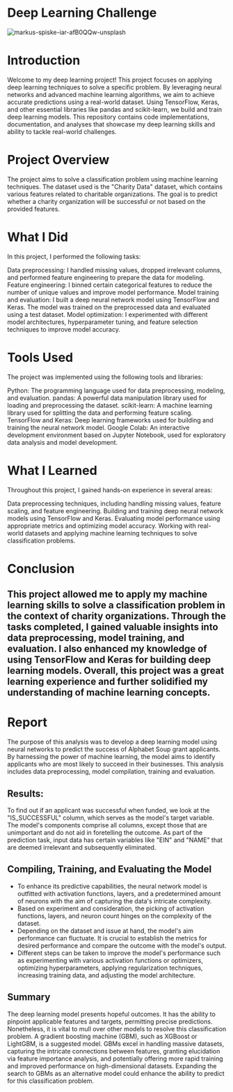 # Deep Learning Challenge
![markus-spiske-iar-afB0QQw-unsplash](https://github.com/CLizardi/deep-learning-challenge/assets/52866379/9a335ef5-81c5-468b-ba13-7f6e3e57d758)


# Introduction
Welcome to my deep learning project! This project focuses on applying deep learning techniques to solve a specific problem. By leveraging neural networks and advanced machine learning algorithms, we aim to achieve accurate predictions using a real-world dataset. Using TensorFlow, Keras, and other essential libraries like pandas and scikit-learn, we build and train deep learning models. This repository contains code implementations, documentation, and analyses that showcase my deep learning skills and ability to tackle real-world challenges.

# Project Overview
The project aims to solve a classification problem using machine learning techniques. The dataset used is the "Charity Data" dataset, which contains various features related to charitable organizations. The goal is to predict whether a charity organization will be successful or not based on the provided features.

# What I Did
In this project, I performed the following tasks:

Data preprocessing: I handled missing values, dropped irrelevant columns, and performed feature engineering to prepare the data for modeling.
Feature engineering: I binned certain categorical features to reduce the number of unique values and improve model performance.
Model training and evaluation: I built a deep neural network model using TensorFlow and Keras. The model was trained on the preprocessed data and evaluated using a test dataset.
Model optimization: I experimented with different model architectures, hyperparameter tuning, and feature selection techniques to improve model accuracy.

# Tools Used
The project was implemented using the following tools and libraries:

Python: The programming language used for data preprocessing, modeling, and evaluation.
pandas: A powerful data manipulation library used for loading and preprocessing the dataset.
scikit-learn: A machine learning library used for splitting the data and performing feature scaling.
TensorFlow and Keras: Deep learning frameworks used for building and training the neural network model.
Google Colab: An interactive development environment based on Jupyter Notebook, used for exploratory data analysis and model development.

# What I Learned
Throughout this project, I gained hands-on experience in several areas:

Data preprocessing techniques, including handling missing values, feature scaling, and feature engineering.
Building and training deep neural network models using TensorFlow and Keras.
Evaluating model performance using appropriate metrics and optimizing model accuracy.
Working with real-world datasets and applying machine learning techniques to solve classification problems.

# Conclusion
This project allowed me to apply my machine learning skills to solve a classification problem in the context of charity organizations. Through the tasks completed, I gained valuable insights into data preprocessing, model training, and evaluation. I also enhanced my knowledge of using TensorFlow and Keras for building deep learning models. Overall, this project was a great learning experience and further solidified my understanding of machine learning concepts.
------------------------------------------------------------------------------------------------------------------------------------------


# Report
The purpose of this analysis was to develop a deep learning model using neural networks to predict the success of Alphabet Soup grant applicants. By harnessing the power of machine learning, the model aims to identify applicants who are most likely to succeed in their businesses. This analysis includes data preprocessing, model compilation, training and evaluation.

## Results:
To find out if an applicant was successful when funded, we look at the "IS_SUCCESSFUL" column, which serves as the model's target variable.
The model's components comprise all columns, except those that are unimportant and do not aid in foretelling the outcome.
As part of the prediction task, input data has certain variables like "EIN" and "NAME" that are deemed irrelevant and subsequently eliminated.

## Compiling, Training, and Evaluating the Model
* To enhance its predictive capabilities, the neural network model is outfitted with activation functions, layers, and a predetermined amount of neurons with the aim of capturing the data's intricate complexity.
* Based on experiment and consideration, the picking of activation functions, layers, and neuron count hinges on the complexity of the dataset.
* Depending on the dataset and issue at hand, the model's aim performance can fluctuate. It is crucial to establish the metrics for desired performance and compare the outcome with the model's output.
* Different steps can be taken to improve the model's performance such as experimenting with various activation functions or optimizers, optimizing hyperparameters, applying regularization techniques, increasing training data, and adjusting the model architecture.

## Summary
The deep learning model presents hopeful outcomes. It has the ability to pinpoint applicable features and targets, permitting precise predictions. Nonetheless, it is vital to mull over other models to resolve this classification problem. A gradient boosting machine (GBM), such as XGBoost or LightGBM, is a suggested model. GBMs excel in handling massive datasets, capturing the intricate connections between features, granting elucidation via feature importance analysis, and potentially offering more rapid training and improved performance on high-dimensional datasets. Expanding the search to GBMs as an alternative model could enhance the ability to predict for this classification problem.
